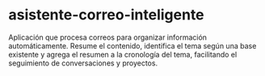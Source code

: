 # asistente-correo-inteligente
Aplicación que procesa correos para organizar información automáticamente. Resume el contenido, identifica el tema según una base existente y agrega el resumen a la cronología del tema, facilitando el seguimiento de conversaciones y proyectos.

